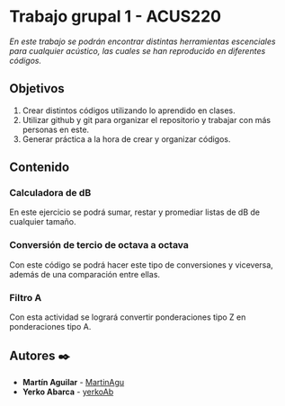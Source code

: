 # Trabajo grupal 1 - ACUS220

_En este trabajo se podrán encontrar distintas herramientas escenciales para cualquier acústico, las cuales se han reproducido en diferentes códigos._

## Objetivos

1. Crear distintos códigos utilizando lo aprendido en clases. 
1. Utilizar github y git para organizar el repositorio y trabajar con más personas en este.
1. Generar práctica a la hora de crear y organizar códigos.

## Contenido

### Calculadora de dB

En este ejercicio se podrá sumar, restar y promediar listas de dB de cualquier tamaño.

### Conversión de tercio de octava a octava 

Con este código se podrá hacer este tipo de conversiones y viceversa, además de una comparación entre ellas.

### Filtro A

Con esta actividad se logrará convertir ponderaciones tipo Z en ponderaciones tipo A.

## Autores ✒️

* **Martín Aguilar** - [MartinAgu](https://github.com/MartinAgu)
* **Yerko Abarca** - [yerkoAb](https://github.com/YerkoAb)


